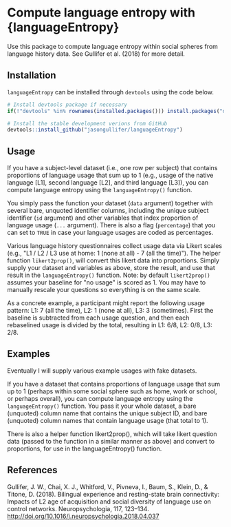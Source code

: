 Compute language entropy with {languageEntropy}
===============

Use this package to compute language entropy within social spheres from language history data. See Gullifer et al. (2018) for more detail.

Installation
------------

`languageEntropy` can be installed through `devtools` using the code below.

```r
# Install devtools package if necessary
if(!"devtools" %in% rownames(installed.packages())) install.packages("devtools")

# Install the stable development verions from GitHub
devtools::install_github("jasongullifer/languageEntropy")
```

Usage
-----

If you have a subject-level dataset (i.e., one row per subject) that contains proportions of language usage that sum up to 1 (e.g., usage of the native language [L1], second language [L2], and third language [L3]), you can compute language entropy using the `languageEntropy()` function. 

You simply pass the function your dataset (`data` argument) together with several bare, unquoted identifier columns, including the unique subject identifier (`id` argument) and other variables that index proportion of language usage (`...` argument). There is also a flag (`percentage`) that you can set to `TRUE` in case your language usages are coded as percentages.

Various language history questionnaires collect usage data via Likert scales (e.g., "L1 / L2 / L3 use at home: 1 (none at all) - 7 (all the time)"). The helper function `likert2prop()`, will convert this likert data into proportions. Simply supply your dataset and variables as above, store the result, and use that result in the `languageEntropy()` function. Note: by default `likert2prop()` assumes your baseline for "no usage" is scored as 1. You may have to manually rescale your questions so everything is on the same scale. 

As a concrete example, a participant might report the following usage pattern: L1: 7 (all the time), L2: 1 (none at all), L3: 3 (sometimes). First the baseline is subtracted from each usage question, and then each rebaselined usage is divided by the total, resulting in L1: 6/8, L2: 0/8, L3: 2/8.  



Examples
--------

Eventually I will supply various example usages with fake datasets. 

If you have a dataset that contains proportions of language usage that sum up to 1 (perhaps within some social sphere such as home, work or school, or perhaps overall), you can compute language entropy using the `languageEntropy()` function. You pass it your whole dataset, a bare (unquoted) column name that contains the unique subject ID, and bare (unquoted) column names that contain language usage (that total to 1). 

There is also a helper function likert2prop(), which will take likert question data (passed to the function in a similar manner as above) and convert to proportions, for use in the languageEntropy() function.


References
----------
Gullifer, J. W., Chai, X. J., Whitford, V., Pivneva, I., Baum, S., Klein, D., & Titone, D. (2018). Bilingual experience and resting-state brain connectivity: Impacts of L2 age of acquisition and social diversity of language use on control networks. Neuropsychologia, 117, 123–134. http://doi.org/10.1016/j.neuropsychologia.2018.04.037

